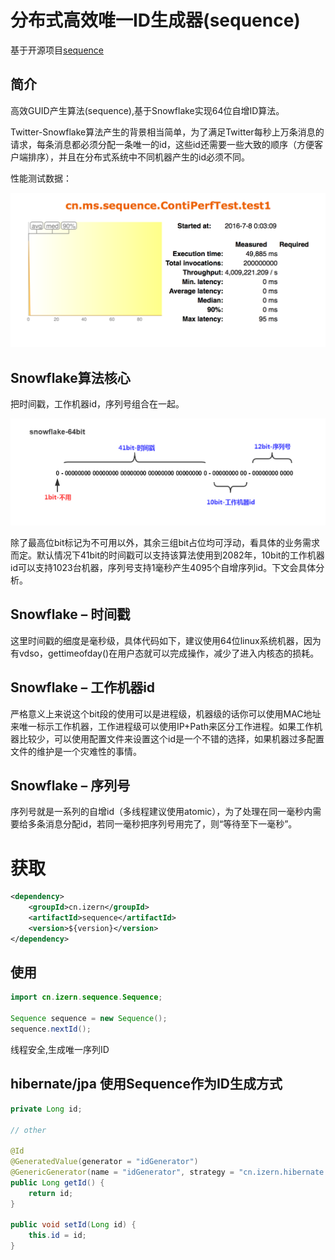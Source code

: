 # 分布式高效唯一ID生成器(sequence)


基于开源项目[sequence](https://git.oschina.net/yu120/sequence)


## 简介
高效GUID产生算法(sequence),基于Snowflake实现64位自增ID算法。

Twitter-Snowflake算法产生的背景相当简单，为了满足Twitter每秒上万条消息的请求，每条消息都必须分配一条唯一的id，这些id还需要一些大致的顺序（方便客户端排序），并且在分布式系统中不同机器产生的id必须不同。

性能测试数据：

![性能测试结果](docs/perf.png)

## Snowflake算法核心
把时间戳，工作机器id，序列号组合在一起。

![Snowflake算法核心](docs/snowflake-64bit.jpg)

除了最高位bit标记为不可用以外，其余三组bit占位均可浮动，看具体的业务需求而定。默认情况下41bit的时间戳可以支持该算法使用到2082年，10bit的工作机器id可以支持1023台机器，序列号支持1毫秒产生4095个自增序列id。下文会具体分析。

## Snowflake – 时间戳
这里时间戳的细度是毫秒级，具体代码如下，建议使用64位linux系统机器，因为有vdso，gettimeofday()在用户态就可以完成操作，减少了进入内核态的损耗。

## Snowflake – 工作机器id
严格意义上来说这个bit段的使用可以是进程级，机器级的话你可以使用MAC地址来唯一标示工作机器，工作进程级可以使用IP+Path来区分工作进程。如果工作机器比较少，可以使用配置文件来设置这个id是一个不错的选择，如果机器过多配置文件的维护是一个灾难性的事情。

## Snowflake – 序列号
序列号就是一系列的自增id（多线程建议使用atomic），为了处理在同一毫秒内需要给多条消息分配id，若同一毫秒把序列号用完了，则“等待至下一毫秒”。

# 获取
```xml
<dependency>
	<groupId>cn.izern</groupId>
	<artifactId>sequence</artifactId>
	<version>${version}</version>
</dependency>
```
## 使用
```java
import cn.izern.sequence.Sequence;

Sequence sequence = new Sequence();
sequence.nextId();
```
线程安全,生成唯一序列ID

## hibernate/jpa 使用Sequence作为ID生成方式

```java
private Long id;
	
// other 

@Id
@GeneratedValue(generator = "idGenerator")
@GenericGenerator(name = "idGenerator", strategy = "cn.izern.hibernate.id.IDSequenceGenerator")
public Long getId() {
	return id;
}

public void setId(Long id) {
	this.id = id;
}
```
